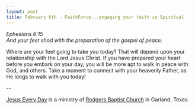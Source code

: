 ```yaml
---
layout: post
title: February 6th - FaithForce...engaging your faith in Spiritual
---
```


_Ephesians 6:15  
And your feet shod with the preparation of the gospel of peace._

Where are your feet going to take you today? That will depend upon
your relationship with the Lord Jesus Christ. If you have prepared
your heart before you embark on your day, you will be more apt to
walk in peace with God, and others. Take a moment to connect with
your heavenly Father, as He longs to walk with you today!

 --

<a href=http://jesuseveryday.net>Jesus Every Day</a> is a ministry of <a href=http://rodgersbaptist.net>Rodgers Baptist Church</a> in Garland, Texas.
